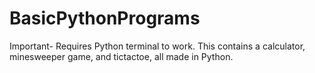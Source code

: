 # BasicPythonPrograms
Important- Requires Python terminal to work. This contains a calculator, minesweeper game, and tictactoe, all made in Python.
